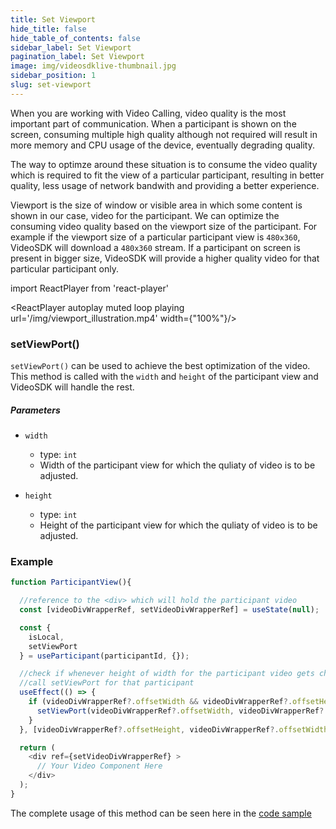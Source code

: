 ```yaml
---
title: Set Viewport
hide_title: false
hide_table_of_contents: false
sidebar_label: Set Viewport
pagination_label: Set Viewport
image: img/videosdklive-thumbnail.jpg
sidebar_position: 1
slug: set-viewport
---
```


When you are working with Video Calling, video quality is the most important part of communication. When a participant is shown on the screen, consuming multiple high quality although not required will result in more memory and CPU usage of the device, eventually degrading quality. 

The way to optimze around these situation is to consume the video quality which is required to fit the view of a particular participant, resulting in better quality, less usage of network bandwith and providing a better experience.

Viewport is the size of window or visible area in which some content is shown in our case, video for the participant. We can optimize the consuming video quality based on the viewport size of the participant. For example if the viewport size of a particular participant view is `480x360`, VideoSDK will download a `480x360` stream.  If a participant on screen is present in bigger size, VideoSDK will provide a higher quality video for that particular participant only.

import ReactPlayer from 'react-player'

<div style={{textAlign: 'center'}}>

<ReactPlayer autoplay muted loop playing url='/img/viewport_illustration.mp4' width={"100%"}/>

</div>

### setViewPort()

`setViewPort()` can be used to achieve the best optimization of the video. This method is called with the `width` and `height` of the participant view and VideoSDK will handle the rest.

##### Parameters

- `width`
  - type: `int`
  - Width of the participant view for which the quliaty of video is to be adjusted.

- `height`
  - type: `int`
  - Height of the participant view for which the quliaty of video is to be adjusted.

### Example

```js
function ParticipantView(){

  //reference to the <div> which will hold the participant video
  const [videoDivWrapperRef, setVideoDivWrapperRef] = useState(null);

  const {
    isLocal,
    setViewPort
  } = useParticipant(participantId, {});

  //check if whenever height of width for the participant video gets changed
  //call setViewPort for that participant
  useEffect(() => {
    if (videoDivWrapperRef?.offsetWidth && videoDivWrapperRef?.offsetHeight && !isLocal){
      setViewPort(videoDivWrapperRef?.offsetWidth, videoDivWrapperRef?.offsetHeight);
    }
  }, [videoDivWrapperRef?.offsetHeight, videoDivWrapperRef?.offsetWidth])

  return (
    <div ref={setVideoDivWrapperRef} >
      // Your Video Component Here
    </div>
  );
}
```

The complete usage of this method can be seen here in the [code sample](https://github.com/videosdk-live/videosdk-rtc-react-sdk-example/blob/main/src/App.js#L226)